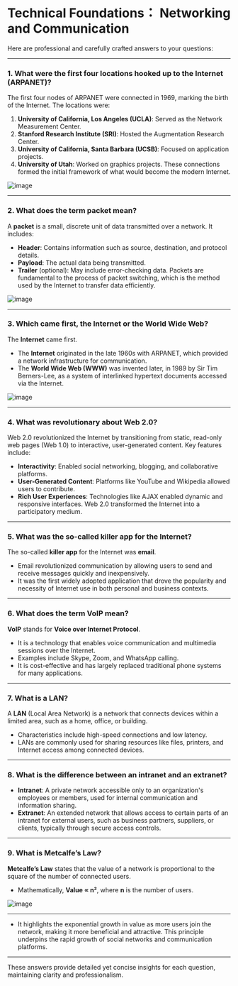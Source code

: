 # Technical Foundations： Networking and Communication

Here are professional and carefully crafted answers to your questions:

---

### **1. What were the first four locations hooked up to the Internet (ARPANET)?**
The first four nodes of ARPANET were connected in 1969, marking the birth of the Internet. The locations were:
1. **University of California, Los Angeles (UCLA)**: Served as the Network Measurement Center.
2. **Stanford Research Institute (SRI)**: Hosted the Augmentation Research Center.
3. **University of California, Santa Barbara (UCSB)**: Focused on application projects.
4. **University of Utah**: Worked on graphics projects.
These connections formed the initial framework of what would become the modern Internet.

![image](https://github.com/user-attachments/assets/5166c1b4-0bd9-446c-a551-ab65ca1be3ad)

---

### **2. What does the term packet mean?**
A **packet** is a small, discrete unit of data transmitted over a network. It includes:
- **Header**: Contains information such as source, destination, and protocol details.
- **Payload**: The actual data being transmitted.
- **Trailer** (optional): May include error-checking data.
Packets are fundamental to the process of packet switching, which is the method used by the Internet to transfer data efficiently.

![image](https://github.com/user-attachments/assets/bffef2ab-355f-400f-b8be-eeee56549043)

---

### **3. Which came first, the Internet or the World Wide Web?**
The **Internet** came first.  
- The **Internet** originated in the late 1960s with ARPANET, which provided a network infrastructure for communication.
- The **World Wide Web (WWW)** was invented later, in 1989 by Sir Tim Berners-Lee, as a system of interlinked hypertext documents accessed via the Internet.

![image](https://github.com/user-attachments/assets/f50e9cd3-c63d-42fc-b58c-8eeec7689b4d)

---

### **4. What was revolutionary about Web 2.0?**
Web 2.0 revolutionized the Internet by transitioning from static, read-only web pages (Web 1.0) to interactive, user-generated content. Key features include:
- **Interactivity**: Enabled social networking, blogging, and collaborative platforms.
- **User-Generated Content**: Platforms like YouTube and Wikipedia allowed users to contribute.
- **Rich User Experiences**: Technologies like AJAX enabled dynamic and responsive interfaces.
Web 2.0 transformed the Internet into a participatory medium.

---

### **5. What was the so-called killer app for the Internet?**
The so-called **killer app** for the Internet was **email**.  
- Email revolutionized communication by allowing users to send and receive messages quickly and inexpensively.
- It was the first widely adopted application that drove the popularity and necessity of Internet use in both personal and business contexts.

---

### **6. What does the term VoIP mean?**
**VoIP** stands for **Voice over Internet Protocol**.  
- It is a technology that enables voice communication and multimedia sessions over the Internet.
- Examples include Skype, Zoom, and WhatsApp calling.
- It is cost-effective and has largely replaced traditional phone systems for many applications.

---

### **7. What is a LAN?**
A **LAN** (Local Area Network) is a network that connects devices within a limited area, such as a home, office, or building.  
- Characteristics include high-speed connections and low latency.
- LANs are commonly used for sharing resources like files, printers, and Internet access among connected devices.

---

### **8. What is the difference between an intranet and an extranet?**
- **Intranet**: A private network accessible only to an organization's employees or members, used for internal communication and information sharing.
- **Extranet**: An extended network that allows access to certain parts of an intranet for external users, such as business partners, suppliers, or clients, typically through secure access controls.

---

### **9. What is Metcalfe’s Law?**
**Metcalfe’s Law** states that the value of a network is proportional to the square of the number of connected users.  
- Mathematically, **Value ∝ n²**, where **n** is the number of users.


![image](https://github.com/user-attachments/assets/88b943ed-6020-49e8-91c7-8de700486960)


---
- It highlights the exponential growth in value as more users join the network, making it more beneficial and attractive. This principle underpins the rapid growth of social networks and communication platforms.

--- 

These answers provide detailed yet concise insights for each question, maintaining clarity and professionalism.
